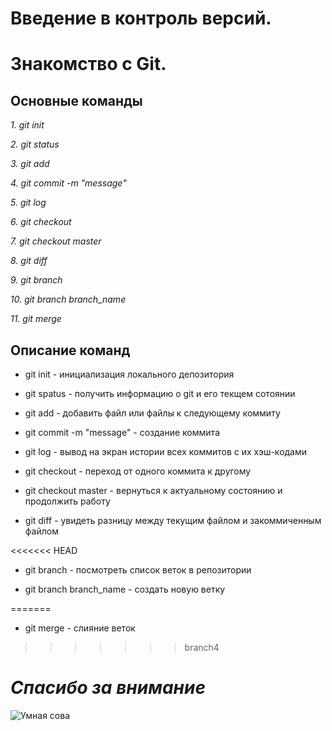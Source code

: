 
# Введение в контроль версий. 

# Знакомство с Git.


## Основные команды

*1. git init*

*2. git status*

*3. git add*

*4. git commit -m "message"*

*5. git log*

*6. git checkout*

*7. git checkout master*

*8. git diff*

*9. git branch*

*10. git branch branch_name*

*11. git merge*

## **Описание команд**

* git init - инициализация локального депозитория

* git spatus - получить информацию о git и его текщем сотоянии

* git add - добавить файл или файлы к следующему коммиту

* git commit -m "message" - создание коммита

* git log - вывод на экран истории всех коммитов с их хэш-кодами

* git checkout - переход от одного коммита к другому

* git checkout master - вернуться к актуальному состоянию и продолжить работу

* git diff - увидеть разницу между текущим файлом и закоммиченным файлом

<<<<<<< HEAD
* git branch - посмотреть список веток в репозитории

* git branch branch_name - создать новую ветку

=======
* git merge - слияние веток
>>>>>>> branch4

# *Спасибо за внимание*

![Умная сова](owl.png)
